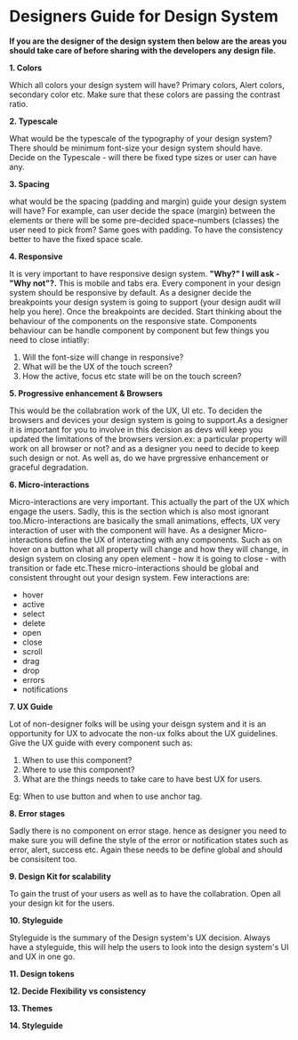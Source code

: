 # Designers Guide for Design System
**If you are the designer of the design system then below are the areas you should take care of before sharing with the developers any design file.**

**1. Colors**

Which all colors your design system will have? Primary colors, Alert colors, secondary color etc. Make sure that these colors are passing the contrast ratio.


**2. Typescale**

What would be the typescale of the typography of your design system? There should be minimum font-size your design system should have. Decide on the Typescale - will there be fixed type sizes or user can have any.


**3. Spacing** 

what would be the spacing (padding and margin) guide your design system will have? For example, can user decide the space (margin) between the elements or there will be  some pre-decided space-numbers (classes) the user need to pick from? Same goes with padding. To have the consistency better to have the fixed space scale.


**4. Responsive**

It is very important to have responsive design system. __"Why?" I will ask - "Why not"?.__ This is mobile and tabs era. 
Every component in your design system should be responsive by default. As a designer decide the breakpoints your design system 
is going to support (your design audit will help you here). Once the breakpoints are decided. Start thinking about the 
behaviour of the components on the responsive state. Components behaviour can be handle component by component but few 
things you need to close intiatlly:

1. Will the font-size will change in responsive?
2. What will be the UX of the touch screen?
3. How the active, focus etc state will be on the touch screen?


**5. Progressive enhancement & Browsers**

This would be the collabration work of the UX, UI etc. To deciden the browsers and devices your design system is going to support.As a designer it is important for you to involve in this decision as devs will keep you updated the limitations of the browsers version.ex: a particular property will work on all browser or not? and as a designer you need to decide to keep such design or not. As well as, do we have prgressive enhancement or graceful degradation.


**6. Micro-interactions**

Micro-interactions are very important. This actually the part of the UX which engage the users. Sadly, this is the section which is also most ignorant too.Micro-interactions are basically the small animations, effects, UX very interaction of user with the component will have. As a designer Micro-interactions define the UX of interacting with any components. Such as on hover on a button what all property will change and how they will change, in design system on closing any open element - how it is going to close - with transition or fade etc.These micro-interactions should be global and consistent throught out your design system. Few interactions are:

- hover
- active
- select
- delete
- open 
- close
- scroll
- drag
- drop
- errors
- notifications


**7. UX Guide**

Lot of non-designer folks will be using your deisgn system and it is an opportunity for UX to advocate the non-ux folks about the UX guidelines. Give the UX guide with every component such as:

1. When to use this component?
2. Where to use this component?
3. What are the things needs to take care to have best UX for users.

Eg: When to use button and when to use anchor tag.


**8. Error stages**

Sadly there is no component on error stage. hence as designer you need to make sure you will define the style of the error or notification states such as error, alert, success etc. Again these needs to be define global and should be consisitent too.


**9. Design Kit for scalability**

To gain the trust of your users as well as to have the collabration. Open all your design kit for the users.


**10. Styleguide**

Styleguide is the summary of the Design system's UX decision. Always have a styleguide, this will help the users to look into the design system's UI and UX in one go.


**11. Design tokens**


**12. Decide Flexibility vs consistency**


**13. Themes**


**14. Styleguide**
